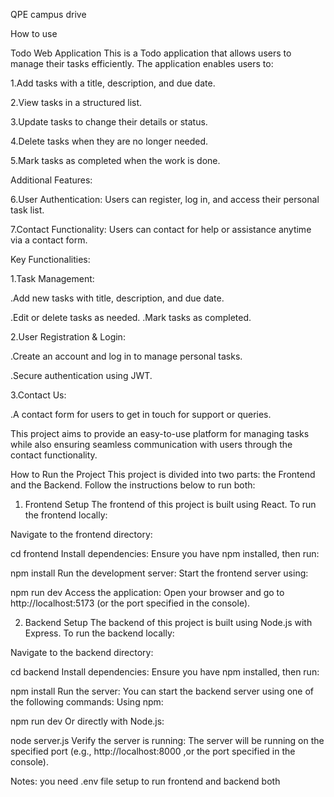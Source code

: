 QPE campus drive

How to use 


Todo Web Application
This is a Todo application that allows users to manage their tasks efficiently. The application enables users to:

1.Add tasks with a title, description, and due date.

2.View tasks in a structured list.

3.Update tasks to change their details or status.

4.Delete tasks when they are no longer needed.

5.Mark tasks as completed when the work is done.

Additional Features:

6.User Authentication: Users can register, log in, and access their personal task list.

7.Contact Functionality: Users can contact for help or assistance anytime via a contact form.

Key Functionalities:

1.Task Management:

.Add new tasks with title, description, and due date.

.Edit or delete tasks as needed.
.Mark tasks as completed.

2.User Registration & Login:

.Create an account and log in to manage personal tasks.

.Secure authentication using JWT.

3.Contact Us:

.A contact form for users to get in touch for support or queries.

This project aims to provide an easy-to-use platform for managing tasks while also ensuring seamless communication with users through the contact functionality.


How to Run the Project
This project is divided into two parts: the Frontend and the Backend. Follow the instructions below to run both:

1. Frontend Setup
The frontend of this project is built using React. To run the frontend locally:

Navigate to the frontend directory:

cd frontend
Install dependencies: Ensure you have npm installed, then run:

npm install
Run the development server: Start the frontend server using:

npm run dev
Access the application: Open your browser and go to http://localhost:5173 (or the port specified in the console).

2. Backend Setup
The backend of this project is built using Node.js with Express. To run the backend locally:

Navigate to the backend directory:

cd backend
Install dependencies: Ensure you have npm installed, then run:

npm install
Run the server: You can start the backend server using one of the following commands:
Using npm:

npm run dev
Or directly with Node.js:

node server.js
Verify the server is running: The server will be running on the specified port (e.g., http://localhost:8000 ,or the port specified in the console).

Notes:
you need .env file setup to run frontend and backend both
